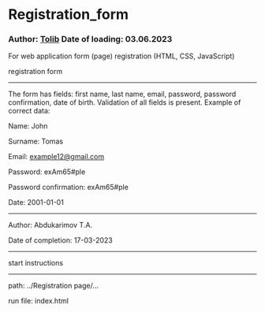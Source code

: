 # Registration_form
### Author: [Tolib](https://github.com/Tolib-Angle) Date of loading: 03.06.2023
For web application form (page) registration (HTML, CSS, JavaScript)

registration form
_____________________
The form has fields: first name, last name, email, 
password, password confirmation, date of birth.
Validation of all fields is present. Example of 
correct data:

Name: John

Surname: Tomas

Email: example12@gmail.com

Password: exAm65#ple

Password confirmation: exAm65#ple

Date: 2001-01-01

_____________________
Author: Abdukarimov T.A.

Date of completion: 17-03-2023

_____________________
start instructions
_____________________
path: ../Registration page/...

run file: index.html
